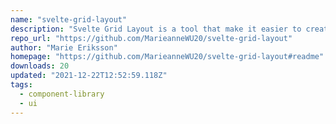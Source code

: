 ```yaml
---
name: "svelte-grid-layout"
description: "Svelte Grid Layout is a tool that make it easier to create a page template for applications built with Svelte."
repo_url: "https://github.com/MarieanneWU20/svelte-grid-layout"
author: "Marie Eriksson"
homepage: "https://github.com/MarieanneWU20/svelte-grid-layout#readme"
downloads: 20
updated: "2021-12-22T12:52:59.118Z"
tags: 
  - component-library
  - ui
---
```

